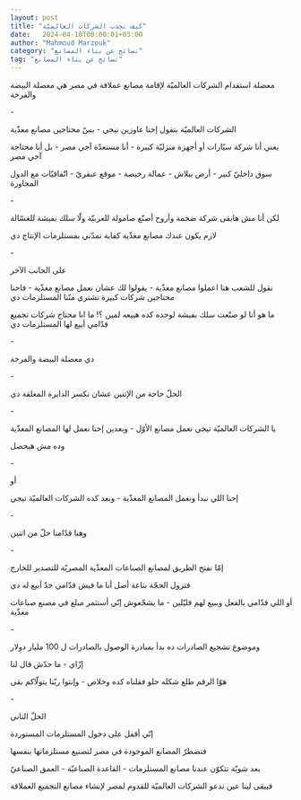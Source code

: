 ```yaml
---
layout: post
title: "كيف نجذب الشركات العالميّة"
date:   2024-04-10T00:00:01+03:00
author: "Mahmoud Marzouk"
category: "نصائح عن بناء المصانع"
tag: "نصائح عن بناء المصانع"
---
```



معضلة استقدام الشركات العالميّة لإقامة مصانع عملاقة في
مصر هي معضلة البيضة والفرخة

\-

الشركات العالميّة بتقول إحنا عاوزين نيجي - بسّ محتاجين
مصانع مغذّية

يعني أنا شركة سيّارات أو أجهزة منزليّة كبيرة - أنا مستعدّة
آجي مصر - بل أنا محتاجة آجي مصر

سوق داخليّ كبير - أرض ببلاش - عمالة رخيصة - موقع عبقريّ -
اتّفاقيّات مع الدول المجاورة

\-

لكن أنا مش هابقى شركة ضخمة وأروح أصنّع صامولة للعربيّة ولّا
سلك بفيشة للغسّالة

لازم يكون عندك مصانع مغذّية كفاية تمدّني بمستلزمات الإنتاج
دي

\-

على الجانب الآخر

نقول للشعب هنا اعملوا مصانع مغذّية - يقولوا لك عشان نعمل
مصانع مغذّية - فاحنا محتاجين شركات كبيرة تشتري منّنا المستلزمات دي

ما هو أنا لو صنّعت سلك بفيشة لوحده كده هبيعه لمين ؟! ما
انا محتاج شركات تجميع قدّامي أبيع لها المستلزمات دي

\-

دي معضلة البيضة والفرخة

\-

الحلّ حاجة من الإتنين عشان نكسر الدايرة المغلقة دي

\-

يا الشركات العالميّة تيجي تعمل مصانع الأوّل - وبعدين إحنا
نعمل لها المصانع المغذّية

وده مش هيحصل

\-

أو

إحنا اللي نبدأ ونعمل المصانع المغذّية - وبعد كده الشركات
العالميّة تيجي

\-

وهنا قدّامنا حلّ من اتنين

\-

إمّا نفتح الطريق لمصانع الصناعات المغذّية المصريّة للتصدير
للخارج

فتزول الحجّة بتاعة أصل أنا ما فيش قدّامي حدّ أبيع له
دي

أو اللي قدّامي بالفعل وببيع لهم قليّلين - ما يشجّعوش إنّي
أستثمر مبلغ في مصنع صناعات مغذّية

\-

وموضوع تشجيع الصادرات ده بدأ بمبادرة الوصول بالصادرات ل
100 مليار دولار

إزّاي - ما حدّش قال لنا

هوّا الرقم طلع شكله حلو فقلناه كده وخلاص - وإنتوا ربّنا
يتولّاكم بقى

\-

الحلّ التاني

إنّي أقفل على دخول المستلزمات المستوردة

فتضطرّ المصانع الموجودة في مصر لتصنيع مستلزماتها
بنفسها

بعد شويّة تتكوّن عندنا مصانع المستلزمات - القاعدة
الصناعيّة - العمق الصناعيّ

فيبقى لينا عين ندعو الشركات العالميّة للقدوم لمصر لإنشاء
مصانع التجميع العملاقة
